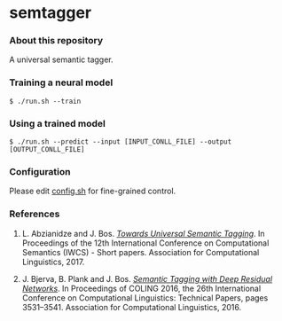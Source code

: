 # semtagger

### About this repository

A universal semantic tagger.

### Training a neural model

```$ ./run.sh --train```

### Using a trained model

```$ ./run.sh --predict --input [INPUT_CONLL_FILE] --output [OUTPUT_CONLL_FILE]```

### Configuration

Please edit [config.sh](./config.sh) for fine-grained control.

### References

1. L. Abzianidze and J. Bos. [_Towards Universal Semantic Tagging_](http://www.aclweb.org/anthology/W17-6901). In Proceedings of the 12th International Conference on Computational Semantics (IWCS) - Short papers. Association for Computational Linguistics, 2017.

2. J. Bjerva, B. Plank and J. Bos. [_Semantic Tagging with Deep Residual Networks_](http://aclweb.org/anthology/C16-1333). In Proceedings of COLING 2016, the 26th International Conference on Computational Linguistics: Technical Papers, pages 3531–3541. Association for Computational Linguistics, 2016.
